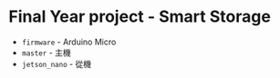 # Final Year project - Smart Storage

* `firmware` - Arduino Micro
* `master` - 主機
* `jetson_nano` - 從機

